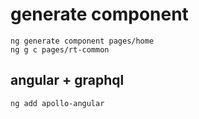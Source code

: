 # generate component

```
ng generate component pages/home
ng g c pages/rt-common
```

## angular + graphql

```
ng add apollo-angular
```

